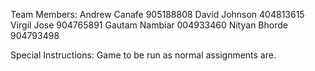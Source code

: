 Team Members: 
Andrew Canafe	905188808
David Johnson	404813615
Virgil Jose		904765891
Gautam Nambiar	004933460
Nityan Bhorde   904793498

Special Instructions:
Game to be run as normal assignments are. 